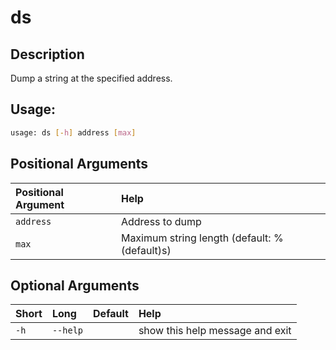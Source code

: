 



# ds

## Description


Dump a string at the specified address.
## Usage:


```bash
usage: ds [-h] address [max]

```
## Positional Arguments

|Positional Argument|Help|
| :--- | :--- |
|`address`|Address to dump|
|`max`|Maximum string length (default: %(default)s)|

## Optional Arguments

|Short|Long|Default|Help|
| :--- | :--- | :--- | :--- |
|`-h`|`--help`||show this help message and exit|
